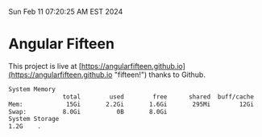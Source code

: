 Sun Feb 11 07:20:25 AM EST 2024

# Angular Fifteen


This project is live at [https://angularfifteen.github.io](https://angularfifteen.github.io "fifteen!") thanks to Github.

```bash
System Memory
               total        used        free      shared  buff/cache   available
Mem:            15Gi       2.2Gi       1.6Gi       295Mi        12Gi        13Gi
Swap:          8.0Gi          0B       8.0Gi
System Storage
1.2G	.
